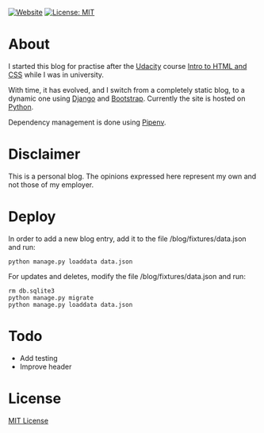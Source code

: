 
[![Website](https://img.shields.io/website?url=https%3A%2F%2Fhoter11.eu.pythonanywhere.com%2F)](https://hoter11.eu.pythonanywhere.com/)
[![License: MIT](https://img.shields.io/badge/license-MIT%20License-blue.svg)](https://github.com/Hoter11/WebProject/blob/master/LICENSE)

# About
I started this blog for practise after the [Udacity](https://www.udacity.com/) course [Intro to HTML and CSS](https://www.udacity.com/course/intro-to-html-and-css--ud001) while I was in university.

With time, it has evolved, and I switch from a completely static blog, to a dynamic one using [Django](https://www.djangoproject.com/) and [Bootstrap](http://getbootstrap.com). Currently the site is hosted on [Python](eu.pythonanywhere.com).

Dependency management is done using [Pipenv](https://pipenv.pypa.io). 

# Disclaimer
This is a personal blog. The opinions expressed here represent my own and not those of my employer.

# Deploy
In order to add a new blog entry, add it to the file /blog/fixtures/data.json and run:
```
python manage.py loaddata data.json
```

For updates and deletes, modify the file /blog/fixtures/data.json and run:
```
rm db.sqlite3
python manage.py migrate
python manage.py loaddata data.json
```

# Todo
- Add testing
- Improve header

# License
[MIT License](LICENSE)